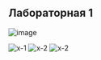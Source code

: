 ## Лабораторная 1
![image](https://user-images.githubusercontent.com/101835201/216825290-4f756118-bb58-4e43-99f3-ed9b4b16529f.png)

![х-1](https://user-images.githubusercontent.com/101835201/218968616-babbb5a0-1219-49b2-b322-24be305abfc4.png) ![x-2](https://user-images.githubusercontent.com/101835201/218968626-7b3e52ed-88fd-4b88-9089-f3276ccb3a91.png)
![x-2](https://user-images.githubusercontent.com/101835201/218968626-7b3e52ed-88fd-4b88-9089-f3276ccb3a91.png)
